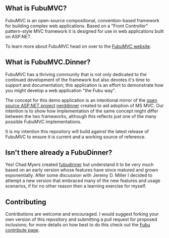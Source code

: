 What is FubuMVC?
--
FubuMVC is an open-source compositional, convention-based framework for building complex web applications. Based on a "Front Controller" pattern-style MVC framework it is designed for use in web applications built on ASP.NET.

To learn more about FubuMVC head on over to the [FubuMVC website](http://mvc.fubu-project.org).

What is FubuMVC.Dinner?
--
FubuMVC has a thriving community that is not only dedicated to the continued development of the framework but also devotes it's time to support and documentation; this application is an effort to demonstrate how you might develop a web application "the Fubu way".

The concept for this demo application is an intentional mirror of the [open source ASP.NET project](http://nerddinner.codeplex.com/) [nerddinner](http://www.nerddinner.com) created to aid adoption of MS MVC. Our intention is to show how implementation of the same concept might differ between the two frameworks, although this reflects just one of the many possible FubuMVC implementations.

It is my intention this repository will build against the latest release of FubuMVC to ensure it is current and a working source of reference.

Isn't there already a FubuDinner?
--
Yes! Chad Myers created [fubudinner](https://github.com/chadmyers/fubudinner) but understand it to be very much based on an early version whose features have since matured and grown exponentially. After some discussion with Jeremy D. Miller I decided to attempt a new version that embraced many of the new features and usage scenarios, if for no other reason then a learning exercise for myself.

Contributing
--
Contributions are welcome and encouraged. I would suggest forking your own version of this repository and submitting a pull request for proposed inclusions; for more details on how best to do this check out the [Fubu contribute page](http://fubu-project.org/contribute/).